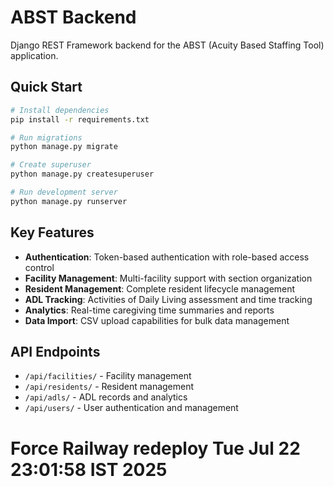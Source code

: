 # ABST Backend

Django REST Framework backend for the ABST (Acuity Based Staffing Tool) application.

## Quick Start

```bash
# Install dependencies
pip install -r requirements.txt

# Run migrations
python manage.py migrate

# Create superuser
python manage.py createsuperuser

# Run development server
python manage.py runserver
```

## Key Features

- **Authentication**: Token-based authentication with role-based access control
- **Facility Management**: Multi-facility support with section organization
- **Resident Management**: Complete resident lifecycle management
- **ADL Tracking**: Activities of Daily Living assessment and time tracking
- **Analytics**: Real-time caregiving time summaries and reports
- **Data Import**: CSV upload capabilities for bulk data management

## API Endpoints

- `/api/facilities/` - Facility management
- `/api/residents/` - Resident management
- `/api/adls/` - ADL records and analytics
- `/api/users/` - User authentication and management
# Force Railway redeploy Tue Jul 22 23:01:58 IST 2025
